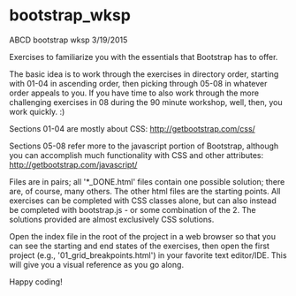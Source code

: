 # bootstrap_wksp
ABCD bootstrap wksp 3/19/2015

Exercises to familiarize you with the essentials that Bootstrap has to offer.

The basic idea is to work through the exercises in directory order, starting
with 01-04 in ascending order, then picking through 05-08 in whatever order appeals
to you. If you have time to also work through the more challenging exercises in 
08 during the 90 minute workshop, well, then, you work quickly. :)

Sections 01-04 are mostly about CSS: http://getbootstrap.com/css/

Sections 05-08 refer more to the javascript portion of Bootstrap, although you can
accomplish much functionality with CSS and other attributes:
http://getbootstrap.com/javascript/

Files are in pairs; all '*_DONE.html' files contain one possible solution; there
are, of course, many others. The other html files are the starting points. All
exercises can be completed with CSS classes alone, but can also instead be 
completed with bootstrap.js - or some combination of the 2. The solutions 
provided are almost exclusively CSS solutions.

Open the index file in the root of the project in a web browser so that you can
see the starting and end states of the exercises, then open the first project 
(e.g., '01_grid_breakpoints.html') in your favorite text editor/IDE. 
This will give you a visual reference as you go along. 

Happy coding!
